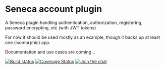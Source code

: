 Seneca account plugin
=====================

A Seneca plugin handling authentication, authorization, registering, password encrypting, etc (with JWT tokens)

For now it should be used mostly as an example, though it backs up at least one (isomorphic) app.

Documentation and use cases are coming...


[![Build status](https://travis-ci.org/yentsun/account.svg?branch=master)](https://travis-ci.org/yentsun/account)
[![Coverage Status](https://coveralls.io/repos/github/yentsun/account/badge.svg?branch=master)](https://coveralls.io/github/yentsun/account?branch=master)
[![Join the chat](https://badges.gitter.im/yentsun/account.svg)](https://gitter.im/yentsun/account?utm_source=badge&utm_medium=badge&utm_campaign=pr-badge&utm_content=badge)